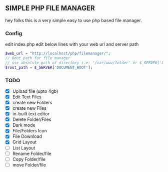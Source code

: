 ## SIMPLE PHP FILE MANAGER
 hey folks this is a very simple easy to use php based 
 file manager.

### Config 
 edit index.php 
 edit below lines with your web url and server path


```php
$web_url = "http://localhost/php/filemanager/";
// Root path for file manager 
// use absolute path of directory i.e: '/var/www/folder' or $_SERVER['DOCUMENT_ROOT'].'/folder'
$root_path = $_SERVER['DOCUMENT_ROOT']; 
```



### TODO
- [x]  Upload file (upto 4gb)
- [x]  Edit Text Files
- [x]  create new Folders
- [x]  create new Files
- [x]  in-built text editor
- [x]  Delete Folder/Files
- [x]  Dark mode
- [x]  File/Folders Icon
- [x]  File Download
- [x]  Grid Layout
- [ ]  List Layout
- [ ]  Rename Folder/file
- [ ]  Copy Folder/file
- [ ]  move Folder/file